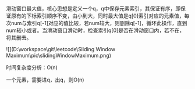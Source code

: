 滑动窗口最大值，核心思想是定义一个q，q中保存元素索引，其保证有序，即保证原有的下标索引顺序不变，由小到大，同时最大值是q[0]索引对应的元素值，每次num与索引q[-1]对应的值比较，若num较大，则删除q[-1]，循环此操作，直到num较小或者。当滑动窗口滑动时，检查索引q[0]是否在滑动窗口内，若不在，将其删去。

![](D:\workspace\git\leetcode\Sliding Window Maximum\pic\slidingWindowMaximum.png)

时间复杂度分析：O(n)

一个元素，需要进q，出q，则O(n)

